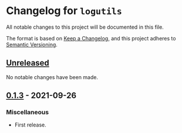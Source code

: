# Changelog for `logutils`

All notable changes to this project will be documented in this file.

The format is based on [Keep a Changelog], and this project adheres to
[Semantic Versioning].

[Keep a Changelog]: https://keepachangelog.com/en/1.0.0/
[Semantic Versioning]: https://semver.org/


## [Unreleased](https://github.com/bbugyi200/logutils/compare/0.1.3...HEAD)

No notable changes have been made.

## [0.1.3](https://github.com/bbugyi200/logutils/releases/tag/0.1.3) - 2021-09-26

### Miscellaneous

* First release.
